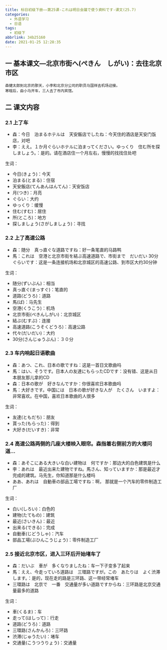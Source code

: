 ```yaml
---
title: 标日初级下册——第25课-これは明日会議で使う資料です-课文(25.7)
categories:
  - 外语学习
  - 日语
tags:
  - 初级下
abbrlink: 34b25160
date: 2021-01-25 12:28:35
---
```

## 一 基本课文—北京市街へ(ぺきん　しがい)：去往北京市区

```
森健太郎到北京的那天，小李和北京分公司的职员马国祥去机场迎接。
寒暄后，由小马开车，三人去了市内宾馆。
```

<!--more-->

## 二 课文内容

### 2.1 上了车

* 森：今日　泊まるホテルは　天安飯店でしたね：今天住的酒店是天安门饭店，对吧
* 李：ええ。１か月ぐらいホテルに泊まってください。ゆっくり　住む所を探しましょう。：是的。请在酒店住一个月左右，慢慢的找找住处吧

生词：

* 今日(きょう)：今天
* 泊まる(とまる)：住宿
* 天安飯店(てんあんはんてん)：天安饭店
* 月(つき)：月亮
* ぐらい：大约
* ゆっくり：缓慢
* 住む(すむ)：居住
* 所(ところ)：地方
* 探しましょう(さがしましょう)：寻找

### 2.2 上了高速公路

* 森：随分　真っ直ぐな道路ですね：好一条笔直的马路鸭
* 馬：これは　空港と北京市街を結ぶ高速道路で、市街まで　だいだい 30分ぐらいです：这是一条连接机场和北京城区的高速公路、到市区大约30分钟

生词：

* 随分(ずいぶん)：相当
* 真っ直ぐ(まっすぐ)：笔直的
* 道路(どうろ)：道路
* 馬(ば)：马先生
* 空港(くうこう)：机场
* 北京市街(ぺきんしがい)：北京城区
* 結ぶ(むすぶ)：连接
* 高速道路(こうそくどうろ)：高速公路
* 代々(だいだい)：大约
* 30分(さんじゅうぶん)：３０分

### 2.3 车内响起日语歌曲

* 森：あつ、これ、日本の歌ですね：这是一首日文歌曲吗
* 馬：はい、そうです。日本人の友達にもらったCDです：没有错、这是从日本朋友那儿拿的CD
* 森：日本の歌が　好きなんですか：你很喜欢日本歌曲吗
* 馬：大好きです。中国には　日本の歌が好きな人が　たくさん　いますよ：非常喜欢。在中国，喜欢日本歌曲的人很多 

生词：

* 友達(ともだち)：朋友
* 貰った(もらった)：得到
* 大好き(だいすき)：非常 

### 2.4 高速公路两侧的几座大楼映入眼帘。森指着右侧前方的大楼问道...

* 森：あそこにある大きいな白い建物は　何ですか：那边大的白色建筑是什么
* 李：あれは　最近出来た建物ですね。馬さん、知っていますか：那是最近才完成的建筑。马先生，你知道那是什么楼吗
* ああ、あれは　自動車の部品工場ですね：啊， 那就是一个汽车的零件制造工厂

生词：

* 白い(しろい)：白色的
* 建物(たてもの)：建筑
* 最近(さいきん)：最近
* 出来る(できる)：完成
* 自動車(じどうしゃ)：汽车
* 部品工場(ぶひんこうじょう)：零件制造工厂

### 2.5 接近北京市区，进入三环后开始堵车了

* 森：だいぶ　車が　多くなりましたね：车一下子变多了起来
* 馬：ええ、今走っていろ道路は　三環路ですが。この　あたりは　よく渋滞します。：是的，现在走的路是三环路、这一带经常堵车
* 三環路は　北京で　一番　交通量が多い道路ですからね：三环路是北京交通量最多的道路

生词：

* 車(くるま)：车
* 走って(はしって)：行走
* 道路(どうろ)：道路
* 三環路(さんかんろ)：三环路
* 渋滞(じゅうたい)：堵车
* 交通量(こうつうりょう)：交通量